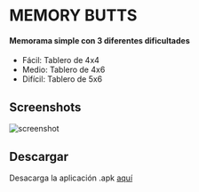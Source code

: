# MEMORY BUTTS

#### Memorama simple con 3 diferentes dificultades
  - Fácil: Tablero de 4x4
  - Medio: Tablero de 4x6
  - Difícil: Tablero de 5x6

## Screenshots
![screenshot](https://github.com/chrismagaa/Memory_Butts/blob/master/screenshot.png)

## Descargar

 Desacarga la aplicación .apk [aquí](https://github.com/chrismagaa/Memory-Butts/raw/master/app/release/app-release.apk)
 
